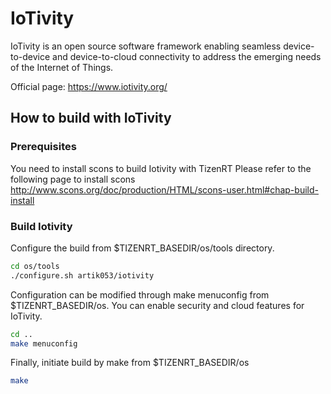 # IoTivity

IoTivity is an open source software framework enabling seamless device-to-device and device-to-cloud connectivity to address the emerging needs of the Internet of Things.

Official page: https://www.iotivity.org/

## How to build with IoTivity

### Prerequisites
You need to install scons to build Iotivity with TizenRT
Please refer to the following page to install scons
http://www.scons.org/doc/production/HTML/scons-user.html#chap-build-install

### Build Iotivity
Configure the build from $TIZENRT_BASEDIR/os/tools directory.
```bash
cd os/tools
./configure.sh artik053/iotivity
```

Configuration can be modified through make menuconfig from $TIZENRT_BASEDIR/os.
You can enable security and cloud features for IoTivity.
```bash
cd ..
make menuconfig
```

Finally, initiate build by make from $TIZENRT_BASEDIR/os
```bash
make
```

